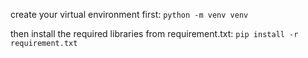 create your virtual environment first:
`python -m venv venv`

then install the required libraries from requirement.txt:
`pip install -r requirement.txt`
